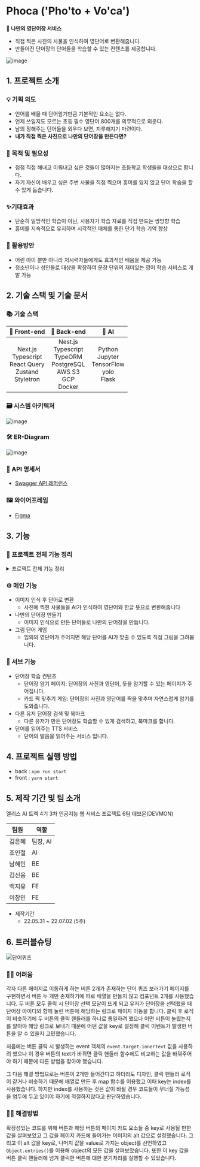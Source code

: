 # **Phoca ('Pho'to + Vo'ca')**

**📝 나만의 영단어장 서비스**

- 직접 찍은 사진의 사물을 인식하여 영단어로 변환해줍니다.
- 만들어진 단어장의 단어들을 학습할 수 있는 컨텐츠를 제공합니다.

![image](https://user-images.githubusercontent.com/59808674/176880303-1b710483-03c5-4314-b2ee-271d6a02471a.png)    

## 1. 프로젝트 소개

### 💡 기획 의도
- 언어를 배울 때 단어암기만큼 기본적인 요소는 없다.
- 언제 쓰일지도 모르는 초등 필수 영단어 800개를 의무적으로 외운다.
- 남의 정해주는 단어들을 외우다 보면, 지루해지기 마련이다.
- **내가 직접 찍은 사진으로 나만의 단어장을 만든다면?**

### 📍 목적 및 필요성
- 점점 직접 해내고 이뤄내고 싶은 것들이 많아지는 초등학교 학생들을 대상으로 합니다.
- 자기 자신이 배우고 싶은 주변 사물을 직접 찍으며 흥미를 잃지 않고 단어 학습을 할수 있게 돕습니다.

### ✨기대효과
- 단순히 일방적인 학습이 아닌, 사용자가 학습 자료를 직접 만드는 쌍방향 학습
- 흥미를 지속적으로 유지하며 시각적인 매체를 통한 단기 학습 기억 향상

### 🎈 활용방안
- 어린 아이 뿐만 아니라 저시력자들에게도 효과적인 배움을 제공 가능
- 청소년이나 성인들로 대상을 확장하여 문장 단위의 재미있는 영어 학습 서비스로 개발 가능

## 2. 기술 스택 및 기술 문서

### 📚 기술 스택
| 📕 Front-end | 📘 Back-end | 📗 AI |
| :---: | :---: | :---: |
|Next.js<br />Typescript<br />React Query<br />Zustand<br />Styletron<br />|Nest.js<br />Typescript<br />TypeORM<br />PostgreSQL<br />AWS S3<br />GCP<br />Docker<br />|Python<br />Jupyter<br />TensorFlow<br />yolo<br />Flask<br />|

### 🗃 시스템 아키텍처
![image](https://user-images.githubusercontent.com/59808674/176872369-f3cee8a6-fa93-4064-a4aa-b838eccd7b4c.png)  

### 🛠 ER-Diagram
![image](https://user-images.githubusercontent.com/59808674/176872435-04b84c54-7552-4814-9825-e51f71d738c7.png)  

### 📃 API 명세서
- [Swagger API 레퍼런스](https://app.swaggerhub.com/apis/PHOCAHELP/phoca-api-docs/1.0)

### 🖼 와이어프레임
- [Figma](https://www.figma.com/file/L48aThyqqlQRMsaaUQqMXa/DEVMON)

## 3. 기능

### 💬 프로젝트 전체 기능 정리

<details>
<summary>프로젝트 전체 기능 정리</summary>
<div markdown="1">

#### [ 메인 페이지 ] : `FE 이창민`
- 각 페이지로 이동하는 버튼
- 단어장 보러가기 / 단어 퀴즈 보러가기 버튼 클릭 시 로그인 요청 모달 띄움  
  (제한 : 로그인 안 했을 때)


#### [ 학습 가이드 페이지 ] : `FE 이창민`
- 각 기능 소개  
  (단어장 만들기, 단어장 보러가기, 그림퀴즈 하러가기, 단어퀴즈 하러가기)


#### [ 단어장 만들기 ] :`FE 백지유`, `BE 김신웅`, `AI 김은혜`
- `/word/upload` 페이지
   - 이미지 파일 첨부/드랍 가능
   - 단어를 인식할 사진을 넣으면 넣은 사진을 보여줌
   - 사진을 첨부해 사진 보내기 버튼 클릭 시 결과화면인 `/word/result`로 이동
   - 인식할 수 없는 사진일 경우 '등록할 수 없는 이미지입니다.' 라는 에러 메세지를 유저에게 보여줌  
     (이후 새로고침으로 다시 사진을 등록할 수 있게 함)
- `/word/result/[id]` 페이지
   - AI가 인식한 영어 단어 확인 가능  
     (정확도가 제일 큰 단어 기준)
   - tts 버튼 클릭 시 단어의 발음 확인 가능
   - 편집 아이콘 버튼 클릭 시 영어단어, 뜻 수정 가능    
     (체크리스트로 후보 단어 제공 또는 직접 작성 가능)
   - 단어장 저장하기 버튼 클릭 시 로그인 요청 모달 띄움  
     (로그인 안 했을 때, 이동하기 클릭 시 로그인으로 이동 후 로그인 하면 다시 결과 페이지로 이동 가능)
   - 단어장 저장하기 버튼 클릭 시 단어장 목록 선택 가능
   - 단어장 목록 선택 모달에서 단어장 추가 가능  
     (이름, 공개 여부)
   - 단어장 목록 선택 모달에서 단어장 선택 후 저장하면 단어장에 단어가 저장됨


#### [ 마이페이지 ] : `FE 이창민`, `BE 남혜민`
- 회원 정보 확인 가능  
  (사진, 이름, 이메일, 코멘트, 내 단어장 개수, 북마크한 단어장 개수)
- 단어장 둘러보기 버튼 클릭 시 다른 사람의 공개된 단어장을 확인할 수 있는 `/network`로 이동
- 내 단어장 바로가기 버튼 클릭 시 내 단어장/북마크한 단어장을 확인할 수 있는 `/vocabulary`로 이동
- 회원 정보 수정하기 버튼 클릭 시 회원 정보 수정 가능  
  (사진, 이름, 코멘트)
- 회원 정보 수정하기 모달에서 비밀번호 변경 버튼 클릭 시 비밀번호 변경 가능
- 회원 정보 수정하기 모달에서 회원 탈퇴 버튼 클릭 시 회원 탈퇴 가능  
  (이때 확인 모달을 띄워 회원 탈퇴 여부를 한 번 더 물음 => 실수 방지)
- 회원 정보 수정 후 수정 완료 버튼 클릭 시 수정된 회원 정보가 저장됨


#### [ 네트워크 페이지 ] : `FE 이창민`, `BE 김신웅`
- 다른 사람의 공개된 단어장 목록 확인 가능
- 하트 버튼 클릭 시 다른 사람의 단어장을 북마크에 저장 가능
- 단어장 카드 클릭 시 단어장의 저장된 단어를 확인할 수 있는 `/vocabulary/[id]`로 이동


#### [ 내 단어장/북마크 단어장 페이지 ] : `FE 이창민`, `BE 김신웅`
- 내 단어장 페이지
   - 내 단어장 확인 가능
   - 공개 여부 버튼 클릭 시 공개 여부 전환 가능  
     (지구본 - public, 자물쇠 - private)
   - 편집 버튼 클릭 시 단어장 이름 변경, 단어장 삭제 가능
   - 단어장 카드 클릭 시 단어장의 저장된 단어를 확인할 수 있는 `/vocabulary/[id]`로 이동
- 북마크 단어장 페이지
   - 페이지 상단의 스위치 버튼 클릭 시 내 단어장 <-> 북마크 단어장 전환 가능
   - 하트 버튼 클릭 시 북마크 해제 가능
   - 단어장 카드 클릭 시 단어장의 저장된 단어를 확인할 수 있는 `/vocabulary/[id]`로 이동


#### [ 단어 페이지 ] : `FE 백지유`, `BE 김신웅`
- 단어장에 저장된 단어의 정보 확인 가능  
   (사진, 영어단어, 한글 뜻)
- tts 버튼 클릭 시 단어의 발음 확인 가능
- 편집 아이콘 버튼 클릭 시 영어 단어, 한글 뜻 수정 가능
- 휴지통 아이콘 버튼 클릭 시 단어 삭제 가능  
  (이때 확인 모달을 띄워 단어 삭제 여부를 한 번 더 물음 => 실수 방지)


#### [ 그림 퀴즈 하러가기 페이지 ] : `FE 백지유`, `BE 김신웅`, `AI 조인철`
- 그림으로 그릴 영어 단어 확인 가능
- 문제로 주어진 단어를 보고 캔버스에 그림 그리기 가능
- 모두 지우기 버튼 클릭 시 캔버스에 그린 그림 초기화 가능
- 제출하기 버튼 클릭 시 그린 그림과 AI가 인식한 결과 비교해 결과 모달 띄움
  (문제로 주어진 단어와 뜻, AI가 예측한 단어 확인 가능)


#### [ 단어 퀴즈 하러가기 페이지 ] : `FE 백지유`, `BE 김신웅`
- 단어 퀴즈 페이지 안내 카드
- 단어 짝 맞추기 게임 버튼, 단어장 외우기 버튼 클릭 시 단어장 선택 모달 창을 띄움
- 단어 짝 맞추기 게임 버튼 클릭, 단어장 선택 후 게임을 할 수 있는 `/wordQuiz/game/[id]`로 이동  
 (제한 : 단어장에 저장된 단어가 8개 이상일 때 가능)
- 단어장 외우기 버튼 클릭, 단어장 선택 후 단어를 외울 수 있는 `/wordQuiz/voca/[id]`로 이동  
 (제한 : 단어장에 저장된 단어가 1개 이상일 때 가능)


#### [ 단어 짝 맞추기 게임 페이지 ] : `FE 이창민`, `BE 김신웅`
- 단어장의 단어들로 짝 맞추기 게임 가능
- 게임 종료 후 홈으로 버튼 클릭 시 메인 페이지인 `/`로 이동
- 게임 종료 후 다시 할래요 버튼 클릭 시 단어 퀴즈 하러가기 페이지인 `/wordQuiz`로 이동


#### [ 단어장 외우기 페이지 ] : `FE 백지유`, `BE 김신웅`
- 단어장의 영어 단어들을 하나씩 확인 가능
- tts 버튼 클릭 시 단어의 발음 확인 가능
- 단어 카드 클릭 시 한글 뜻 확인 가능
  (다시 한 번 더 클릭하면 한글 뜻 숨기기 가능)
- 단어 카드 아래 세모 버튼 클릭 시 이전 단어, 다음 단어 이동 가능


#### [ 로그인 / 회원가입 페이지 ] : `FE 백지유`, `BE 남혜민`
- 회원가입 페이지
   - 이메일, 이름, 비밀번호, 비밀번호 확인 입력 후 회원가입 가능
   - 상단의 pocha 로고를 눌러 메인 페이지인 `/`로 이동 가능
- 로그인 페이지
   - 이메일, 비밀번호 입력 후 로그인 가능
   - 상단의 pocha 로고를 눌러 메인 페이지인 `/`로 이동 가능
   - 회원가입 버튼 클릭 시 회원가입 페이지인 `/register`로 이동
   - 비밀번호 찾기 버튼 클릭 시 임시 비밀번호 발급 모달 띄움
   - 임시 비밀번호 발급 모달에서 회원가입 시 입력했던 이메일을 입력하면 해당 이메일로 임시 비밀번호 발급
   - kakao 로그인 가능

</div>
</details>


### ⚙ 메인 기능
- 이미지 인식 후 단어로 변환
    - 사진에 찍힌 사물들을 AI가 인식하여 영단어와 한글 뜻으로 변환해줍니다
- 나만의 단어장 만들기
    - 이미지 인식으로 만든 단어들로 나만의 단어장을 만듭니다.
- 그림 단어 게임
    - 임의의 영단어가 주어지면 해당 단어를 AI가 맞출 수 있도록 직접 그림을 그려봅니다.

### 🔧 서브 기능
- 단어장 학습 컨텐츠
    - 단어장 암기 페이지: 단어장의 사진과 영단어, 뜻을 암기할 수 있는 페이지가 주어집니다.
    - 카드 짝 맞추기 게임: 단어장의 사진과 영단어를 짝을 맞추며 자연스럽게 암기를 도와줍니다.
- 다른 유저 단어장 검색 및 북마크
    - 다른 유저가 만든 단어장도 학습할 수 있게 검색하고, 북마크를 합니다.
- 단어를 읽어주는 TTS 서비스  
    - 단어의 발음을 읽어주는 서비스 입니다.

## 4. 프로젝트 실행 방법
- back : ```npm run start```
- front : ```yarn start```

## 5. 제작 기간 및 팀 소개
엘리스 AI 트랙 4기 3차 인공지능 웹 서비스 프로젝트 6팀 데브몬(DEVMON)

| 팀원 | 역할 |
|--|--|
| 김은혜 | 팀장, AI |
| 조인철 | AI |
| 남혜민 | BE |
| 김신웅 | BE |
| 백지유 | FE |
| 이창민 | FE |

- 제작기간
   - 22.05.31 ~ 22.07.02 (5주)
   
 ## 6. 트러블슈팅
 ![단어퀴즈](https://user-images.githubusercontent.com/28249915/177251895-42d1110c-c791-439a-b9f6-4ae556938713.png)

### 🙅‍♀️ 어려움
각자 다른 페이지로 이동하게 하는 버튼 2개가 존재하는 단어 퀴즈 보러가기 페이지를 구현하면서 버튼 두 개만 존재하기에 따로 배열을 만들지 않고 컴포넌트 2개를 사용했습니다. 두 버튼 모두 클릭 시 단어장 선택 모달이 뜨게 되고 유저가 단어장을 선택했을 때 단어장 아이디와 함께 눌린 버튼에 해당하는 링크로 페이지 이동을 합니다.
클릭 후 로직이 비슷하기에 두 버튼의 클릭 핸들러를 하나로 통일하려 했으나 어떤 버튼이 눌렸는지를 알아야 해당 링크로 보내기 때문에 어떤 값을 key로 설정해 클릭 이벤트가 발생한 버튼을 알 수 있을지 고민했습니다.

처음에는 버튼 클릭 시 발생하는 event 객체의 ```event.target.innerText``` 값을 사용하려 했으나 이 경우 버튼의 text가 바뀌면 클릭 핸들러 함수에도 비교하는 값을 바꿔주어야 하기 때문에 다른 방법을 찾아야 했습니다.

그 다음 해결 방법으로는 버튼이 2개만 들어간다고 하더라도 디자인, 클릭 핸들러 로직이 같거나 비슷하기 때문에 배열로 만든 후 map 함수를 이용했고 이때  key는 index를 사용했습니다. 하지만 index를 사용하는 것은 값이 바뀔 경우 코드들이 무너질 가능성을 염두에 두고 있어야 하기에 적절하지않다고 판단하였습니다.

### 🙆‍♀️ 해결방법
확장성있는 코드를 위해 버튼과 해당 버튼의 페이지 카드 요소들 중 key로 사용될 만한 값을 살펴보았고 그 값을 페이지 카드에 들어가는 이미지의 alt 값으로 설정했습니다.
그리고 이 alt 값을 key로, 나머지 값을 value로 가지는 object를 선언하였고 ```Object.entries()```를 이용해 object의 모든 값을 살펴보았습니다.
또한 이 key 값을 버튼 클릭 핸들러에 넘겨 클릭한 버튼에 대한 분기처리를 실행할 수 있었습니다.
